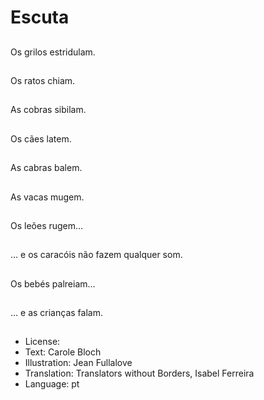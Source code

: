 # Escuta

##
Os grilos estridulam.

##
Os ratos chiam.

##
As cobras sibilam.

##
Os cães latem.

##
As cabras balem.

##
As vacas mugem.

##
Os leões rugem…

##
… e os caracóis não fazem qualquer som.

##
Os bebés palreiam…

##
… e as crianças falam.

##
* License:
* Text: Carole Bloch
* Illustration: Jean Fullalove
* Translation: Translators without Borders, Isabel Ferreira
* Language: pt
